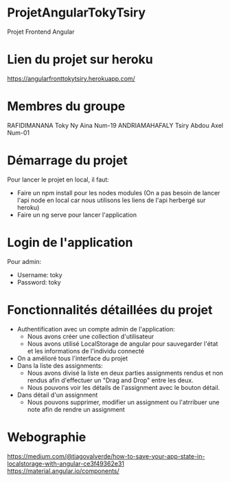 # ProjetAngularTokyTsiry
Projet Frontend Angular

# Lien du projet sur heroku
https://angularfronttokytsiry.herokuapp.com/

# Membres du groupe
RAFIDIMANANA Toky Ny Aina Num-19
ANDRIAMAHAFALY Tsiry Abdou Axel Num-01

# Démarrage du projet
Pour lancer le projet en local, il faut:
- Faire un npm install pour les nodes modules
(On a pas besoin de lancer l'api node en local car nous utilisons les liens de l'api herbergé sur heroku)
- Faire un ng serve pour lancer l'application

# Login de l'application
Pour admin:
 -  Username: toky
 -  Password: toky

# Fonctionnalités détaillées du projet
- Authentification avec un compte admin de l'application:
  - Nous avons créer une collection d'utilisateur
  - Nous avons utilisé LocalStorage de angular pour sauvegarder l'état et les informations de l'individu connecté
- On a amélioré tous l'interface du projet
- Dans la liste des assignments:
  - Nous avons divisé la liste en deux parties assignments rendus et non rendus afin d'effectuer un "Drag and Drop" entre les deux.
  - Nous pouvons voir les détails de l'assignment avec le bouton détail.  
- Dans détail d'un assignment
  - Nous pouvons supprimer, modifier un assignment ou l'atrribuer une note afin de rendre un assignment

# Webographie
https://medium.com/@tiagovalverde/how-to-save-your-app-state-in-localstorage-with-angular-ce3f49362e31
https://material.angular.io/components/
